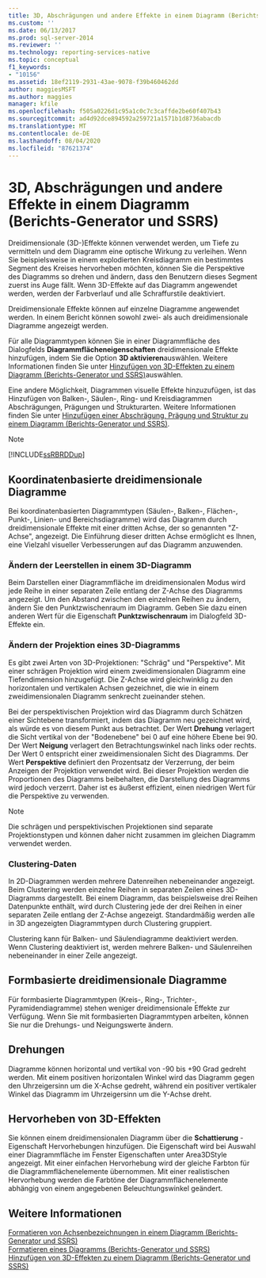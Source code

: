 ```yaml
---
title: 3D, Abschrägungen und andere Effekte in einem Diagramm (Berichts-Generator und SSRS) | Microsoft-Dokumentation
ms.custom: ''
ms.date: 06/13/2017
ms.prod: sql-server-2014
ms.reviewer: ''
ms.technology: reporting-services-native
ms.topic: conceptual
f1_keywords:
- "10156"
ms.assetid: 18ef2119-2931-43ae-9078-f39b460462dd
author: maggiesMSFT
ms.author: maggies
manager: kfile
ms.openlocfilehash: f505a0226d1c95a1c0c7c3caffde2be60f407b43
ms.sourcegitcommit: ad4d92dce894592a259721a1571b1d8736abacdb
ms.translationtype: MT
ms.contentlocale: de-DE
ms.lasthandoff: 08/04/2020
ms.locfileid: "87621374"
---
```

# <a name="3d-bevel-and-other-effects-in-a-chart-report-builder-and-ssrs"></a>3D, Abschrägungen und andere Effekte in einem Diagramm (Berichts-Generator und SSRS)
  Dreidimensionale (3D-)Effekte können verwendet werden, um Tiefe zu vermitteln und dem Diagramm eine optische Wirkung zu verleihen. Wenn Sie beispielsweise in einem explodierten Kreisdiagramm ein bestimmtes Segment des Kreises hervorheben möchten, können Sie die Perspektive des Diagramms so drehen und ändern, dass den Benutzern dieses Segment zuerst ins Auge fällt. Wenn 3D-Effekte auf das Diagramm angewendet werden, werden der Farbverlauf und alle Schraffurstile deaktiviert.  
  
 Dreidimensionale Effekte können auf einzelne Diagramme angewendet werden. In einem Bericht können sowohl zwei- als auch dreidimensionale Diagramme angezeigt werden.  
  
 Für alle Diagrammtypen können Sie in einer Diagrammfläche des Dialogfelds **Diagrammflächeneigenschaften** dreidimensionale Effekte hinzufügen, indem Sie die Option **3D aktivieren**auswählen. Weitere Informationen finden Sie unter [Hinzufügen von 3D-Effekten zu einem Diagramm &#40;Berichts-Generator und SSRS&#41;](chart-effects-add-3d-effects-report-builder.md)auswählen.  
  
 Eine andere Möglichkeit, Diagrammen visuelle Effekte hinzuzufügen, ist das Hinzufügen von Balken-, Säulen-, Ring- und Kreisdiagrammen Abschrägungen, Prägungen und Strukturarten. Weitere Informationen finden Sie unter [Hinzufügen einer Abschrägung, Prägung und Struktur zu einem Diagramm &#40;Berichts-Generator und SSRS&#41;](chart-effects-add-bevel-emboss-or-texture-report-builder.md).  
  
> [!NOTE]  
>  [!INCLUDE[ssRBRDDup](../../includes/ssrbrddup-md.md)]  
  
## <a name="coordinate-based-three-dimensional-charts"></a>Koordinatenbasierte dreidimensionale Diagramme  
 Bei koordinatenbasierten Diagrammtypen (Säulen-, Balken-, Flächen-, Punkt-, Linien- und Bereichsdiagramme) wird das Diagramm durch dreidimensionale Effekte mit einer dritten Achse, der so genannten "Z-Achse", angezeigt. Die Einführung dieser dritten Achse ermöglicht es Ihnen, eine Vielzahl visueller Verbesserungen auf das Diagramm anzuwenden.  
  
### <a name="changing-the-white-space-in-a-3d-chart"></a>Ändern der Leerstellen in einem 3D-Diagramm  
 Beim Darstellen einer Diagrammfläche im dreidimensionalen Modus wird jede Reihe in einer separaten Zeile entlang der Z-Achse des Diagramms angezeigt. Um den Abstand zwischen den einzelnen Reihen zu ändern, ändern Sie den Punktzwischenraum im Diagramm. Geben Sie dazu einen anderen Wert für die Eigenschaft **Punktzwischenraum** im Dialogfeld 3D-Effekte ein.  
  
### <a name="changing-the-projection-of-a-3d-chart"></a>Ändern der Projektion eines 3D-Diagramms  
 Es gibt zwei Arten von 3D-Projektionen: "Schräg" und "Perspektive". Mit einer schrägen Projektion wird einem zweidimensionalen Diagramm eine Tiefendimension hinzugefügt. Die Z-Achse wird gleichwinklig zu den horizontalen und vertikalen Achsen gezeichnet, die wie in einem zweidimensionalen Diagramm senkrecht zueinander stehen.  
  
 Bei der perspektivischen Projektion wird das Diagramm durch Schätzen einer Sichtebene transformiert, indem das Diagramm neu gezeichnet wird, als würde es von diesem Punkt aus betrachtet. Der Wert **Drehung** verlagert die Sicht vertikal von der "Bodenebene" bei 0 auf eine höhere Ebene bei 90. Der Wert **Neigung** verlagert den Betrachtungswinkel nach links oder rechts. Der Wert 0 entspricht einer zweidimensionalen Sicht des Diagramms. Der Wert **Perspektive** definiert den Prozentsatz der Verzerrung, der beim Anzeigen der Projektion verwendet wird. Bei dieser Projektion werden die Proportionen des Diagramms beibehalten, die Darstellung des Diagramms wird jedoch verzerrt. Daher ist es äußerst effizient, einen niedrigen Wert für die Perspektive zu verwenden.  
  
> [!NOTE]  
>  Die schrägen und perspektivischen Projektionen sind separate Projektionstypen und können daher nicht zusammen im gleichen Diagramm verwendet werden.  
  
### <a name="clustering-data"></a>Clustering-Daten  
 In 2D-Diagrammen werden mehrere Datenreihen nebeneinander angezeigt. Beim Clustering werden einzelne Reihen in separaten Zeilen eines 3D-Diagramms dargestellt. Bei einem Diagramm, das beispielsweise drei Reihen Datenpunkte enthält, wird durch Clustering jede der drei Reihen in einer separaten Zeile entlang der Z-Achse angezeigt. Standardmäßig werden alle in 3D angezeigten Diagrammtypen durch Clustering gruppiert.  
  
 Clustering kann für Balken- und Säulendiagramme deaktiviert werden. Wenn Clustering deaktiviert ist, werden mehrere Balken- und Säulenreihen nebeneinander in einer Zeile angezeigt.  
  
## <a name="shape-based-three-dimensional-charts"></a>Formbasierte dreidimensionale Diagramme  
 Für formbasierte Diagrammtypen (Kreis-, Ring-, Trichter-, Pyramidendiagramme) stehen weniger dreidimensionale Effekte zur Verfügung. Wenn Sie mit formbasierten Diagrammtypen arbeiten, können Sie nur die Drehungs- und Neigungswerte ändern.  
  
## <a name="rotations"></a>Drehungen  
 Diagramme können horizontal und vertikal von -90 bis +90 Grad gedreht werden. Mit einem positiven horizontalen Winkel wird das Diagramm gegen den Uhrzeigersinn um die X-Achse gedreht, während ein positiver vertikaler Winkel das Diagramm im Uhrzeigersinn um die Y-Achse dreht.  
  
## <a name="highlighting-3d-effects"></a>Hervorheben von 3D-Effekten  
 Sie können einem dreidimensionalen Diagramm über die **Schattierung** -Eigenschaft Hervorhebungen hinzufügen. Die Eigenschaft wird bei Auswahl einer Diagrammfläche im Fenster Eigenschaften unter Area3DStyle angezeigt. Mit einer einfachen Hervorhebung wird der gleiche Farbton für die Diagrammflächenelemente übernommen. Mit einer realistischen Hervorhebung werden die Farbtöne der Diagrammflächenelemente abhängig von einem angegebenen Beleuchtungswinkel geändert.  
  
## <a name="see-also"></a>Weitere Informationen  
 [Formatieren von Achsenbezeichnungen in einem Diagramm &#40;Berichts-Generator und SSRS&#41;](formatting-axis-labels-on-a-chart-report-builder-and-ssrs.md)   
 [Formatieren eines Diagramms &#40;Berichts-Generator und SSRS&#41;](formatting-a-chart-report-builder-and-ssrs.md)   
 [Hinzufügen von 3D-Effekten zu einem Diagramm (Berichts-Generator und SSRS)](chart-effects-add-3d-effects-report-builder.md)  
  
  

